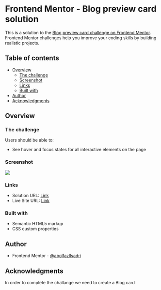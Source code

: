 # Frontend Mentor - Blog preview card solution

This is a solution to the [Blog preview card challenge on Frontend Mentor](https://www.frontendmentor.io/challenges/blog-preview-card-ckPaj01IcS). Frontend Mentor challenges help you improve your coding skills by building realistic projects. 

## Table of contents

- [Overview](#overview)
  - [The challenge](#the-challenge)
  - [Screenshot](#screenshot)
  - [Links](#links)
  - [Built with](#built-with)
- [Author](#author)
- [Acknowledgments](#acknowledgments)


## Overview

### The challenge

Users should be able to:

- See hover and focus states for all interactive elements on the page

### Screenshot

![](./Screenshot.png)

### Links

- Solution URL: [Link](https://www.frontendmentor.io/solutions/responsive-blog-preview-card-main-with-html-css-wGmvVm4CYP)
- Live Site URL: [Link](https://abolfazllsadri.github.io/FEM_Blog_Preview_Card_Main/)

### Built with

- Semantic HTML5 markup
- CSS custom properties

## Author
 
- Frontend Mentor - [@abolfazllsadri](https://www.frontendmentor.io/profile/abolfazllsadri)

## Acknowledgments

In order to complete the challange we need to create a Blog card